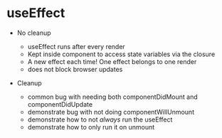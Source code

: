 # useEffect

- No cleanup
  - useEffect runs after every render
  - Kept inside component to access state variables via the closure
  - A new effect each time! One effect belongs to one render
  - does not block browser updates
  
- Cleanup
  - common bug with needing both componentDidMount and componentDidUpdate
  - demonstrate bug with not doing componentWillUnmount
  - demonstrate how to not *always* run the useEffect
  - demonstrate how to only run it on unmount
